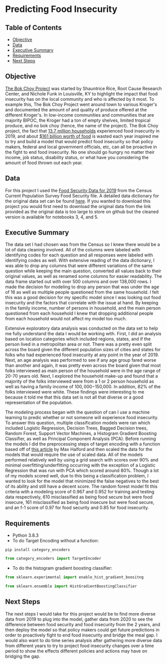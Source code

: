 # Predicting Food Insecurity 

## Table of Contents
- [Objective](#Objective)
- [Data](#Data)
- [Executive Summary](#Executive-Summary)
- [Requirements](#Requirements)
- [Next Steps](#Next-Steps)


## Objective

[The Bok Choy Project](https://change-today.org/wp-content/uploads/2020/07/The-Bok-Choy-Project-Shauntrice-Martin-1.pdf) was started by Shauntrice Rice, Root Cause Research Center, and Nichole Funk in Louisville, KY to highlight the impact that food insecurity has on the local community and who is affected by it most. To example this, The Bok Choy Project went around town to various Kroger's and documented the amount of and quality of produce offered at the different Kroger's. In low-income communities and communities that are majority BIPOC, the Kroger had a ton of empty shelves, limited tropical produce, and no bok choy (hence, the name of the project). The Bok Choy project, the fact that [13.7 million households](https://www.ers.usda.gov/topics/food-nutrition-assistance/food-security-in-the-us/key-statistics-graphics.aspx) experienced food insecurity in 2019, and about [$161 billion worth of food](https://www.rts.com/resources/guides/food-waste-america/) is wasted each year inspired me to try and build a model that would predict food insecurity so that policy makers, federal and local government officials, etc, can all be proactive in the fight to end food insecurity. No one should go hungry no matter their income, job status, disability status, or what have you considering the amount of food thrown out each year.

## Data 

For this project I used the [Food Security Data for 2019](https://www.census.gov/data/datasets/time-series/demo/cps/cps-supp_cps-repwgt/cps-food-security.html) from the Census Current Population Survey Food Security file. A detailed data dictionary for the original data set can be found [here](https://www2.census.gov/programs-surveys/cps/techdocs/cpsdec19.pdf). If you wanted to download this project you would first need to download the original data from the link provided as the original data is too large to store on github but the cleaned version is available for notebooks 3, 4, and 5.

## Executive Summary

The data set I had chosen was from the Census so I knew there would be a lot of data cleaning involved. All of the columns were labeled with identifying codes for each question and all responses were labeled with identifying codes as well. With extensive reading of the data dictionary, I was able to drop any columns that were different variations of the same question while keeping the main question, converted all values back to their original values, as well as renamed some columns for easier readability. The data frame started out with over 500 columns and over 138,000 rows. I made the decision for modeling to drop any person that was under the age of 16 as well as multiple people questioned from the same household. I felt this was a good decision for my specific model since I was looking out food insecurity and the factors that correlate with the issue at hand. By keeping in the family income, number of persons in household, and the main person questioned from each household I knew that dropping additional people from each household would not affect my model too much.

Extensive exploratory data analysis was conducted on the data set to help me fully understand the data I would be working with. First, I did an analysis based on location categories which included regions, states, and if the person lived in a metropolitan area or not. There was a pretty even split across the board given the different population sizes of cities and states for folks who had experienced food insecurity at any point in the year of 2019. Next, an age analysis was performed to see if any age group fared worse than another and again, it was pretty even across the board given that most folks interviewed as main person of the household were in the age range of 20-70 years old. Next, I explored the household make-up and found that a majority of the folks interviewed were from a 1 or 2 person household as well as having a family income of $100,000-$150,000. In addition, 82% of the folks interviewed were white. These findings were interesting to me because it told me that this data set is not all that diverse or a good representation of the population.

The modeling process began with the question of can I use a machine learning to predic whether or not someone will experience food insecurity. To answer this question, multiple classification models were ran which included Logistic Regression, Decision Trees, Bagged Decision trees, Random Forest, Support Vector Machines, a Histogram Gradient Boosting Classifier, as well as Principal Component Analysis (PCA). Before running the models I did the preprocessing steps of target encoding with a function based off of [this article](https://maxhalford.github.io/blog/target-encoding/) by Max Halford and then scaled the data for the models that would require the use of scaled data. All of the models performed relatively well by using a grid search with scores over 90% and minimal overfitting/underfitting occurring with the exception of a Logistic Regression that was run with PCA which scored around 80%. Though a lot of my models scored well, due to this being a classification problem, I wanted to look for the model that minimized the false negatives to the best of its ability and still have a decent score. The random forest model fit this criteria with a modeling score of 0.967 and 0.952 for training and testing data respectively, 610 misclassified as being food secure but were food insecure, 161 misclassified as being food insecure but were food secure, and an f-1 score of 0.97 for food security and 0.85 for food insecurity. 

## Requirements

- Python 3.8.3
- To do Target Encoding without a function:
```
pip install category_encoders
```
``` python
from category_encoders import TargetEncoder
```
- To do the histogram gradient boosting classifier:
``` python
from sklearn.experimental import enable_hist_gradient_boositng

from sklearn.ensemble import HistGradientBoostingClassifier
```

## Next Steps

The next steps I would take for this project would be to find more diverse data from 2019 to plug into the model, gather data from 2020 to see the difference between food security and food insecurity from the 2 years, and then deploy the model so that policy makers could get future predictions in order to proactively fight to end food insecurity and bridge the meal gap. I would also want to do time series analysis after gathering more diverse data from different years to try to project food insecurity changes over a time period to show the effects different policies and actions may have on bridging the gap.